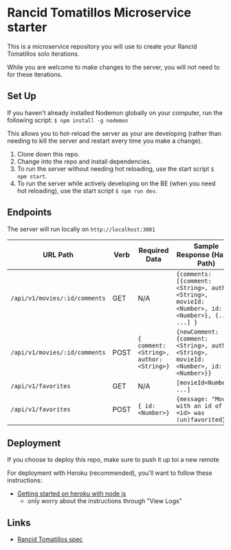 # Rancid Tomatillos Microservice starter 

This is a microservice repository you will use to create your Rancid Tomatillos solo iterations.

While you are welcome to make changes to the server, you will not need to for these iterations.

## Set Up

If you haven't already installed Nodemon globally on your computer, run the following script: `$ npm install -g nodemon`

This allows you to hot-reload the server as your are developing (rather than needing to kill the server and restart every time you make a change).

1. Clone down this repo.
1. Change into the repo and install dependencies.
1. To run the server without needing hot reloading, use the start script `$ npm start`.
1. To run the server while actively developing on the BE (when you need hot reloading), use the start script `$ npm run dev`.

## Endpoints

The server will run locally on `http://localhost:3001`

| URL Path  | Verb | Required Data | Sample Response (Happy Path) |
|-----------|------|---------------|------------------------------|
| `/api/v1/movies/:id/comments` | GET | N/A | `{comments: [{comment:<String>, author: <String>, movieId: <Number>, id: <Number>}, {...}, ...] }`  |
| `/api/v1/movies/:id/comments` | POST | `{ comment: <String>, author: <String>}` | `{newComment: {comment:<String>, author: <String>, movieId: <Number>, id: <Number>}}`  |
| `/api/v1/favorites` | GET | N/A | `[movieId<Number>, ...]`  |
| `/api/v1/favorites` | POST | `{ id: <Number>}` | `{message: "Movie with an id of <id> was (un)favorited}`  |

## Deployment 
If you choose to deploy this repo, make sure to push it up toi a new remote  

For deployment with Heroku (recommended), you'll want to follow these instructions:
- [Getting started on heroku with node js](https://devcenter.heroku.com/articles/getting-started-with-nodejs?singlepage=true)
  - only worry about the instructions through "View Logs"


## Links

- [Rancid Tomatillos spec](https://frontend.turing.io/projects/module-3/rancid-tomatillos-v2.html)
